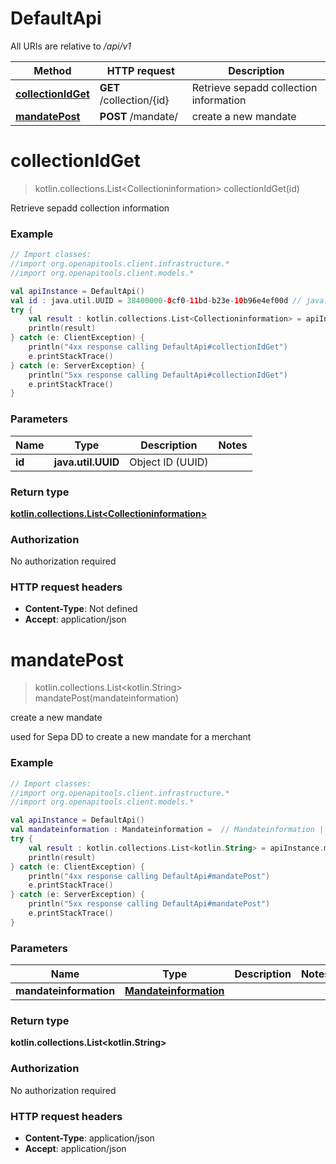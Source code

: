 # DefaultApi

All URIs are relative to */api/v1*

Method | HTTP request | Description
------------- | ------------- | -------------
[**collectionIdGet**](DefaultApi.md#collectionIdGet) | **GET** /collection/{id} | Retrieve sepadd collection information
[**mandatePost**](DefaultApi.md#mandatePost) | **POST** /mandate/ | create a new mandate


<a name="collectionIdGet"></a>
# **collectionIdGet**
> kotlin.collections.List&lt;Collectioninformation&gt; collectionIdGet(id)

Retrieve sepadd collection information

### Example
```kotlin
// Import classes:
//import org.openapitools.client.infrastructure.*
//import org.openapitools.client.models.*

val apiInstance = DefaultApi()
val id : java.util.UUID = 38400000-8cf0-11bd-b23e-10b96e4ef00d // java.util.UUID | Object ID (UUID)
try {
    val result : kotlin.collections.List<Collectioninformation> = apiInstance.collectionIdGet(id)
    println(result)
} catch (e: ClientException) {
    println("4xx response calling DefaultApi#collectionIdGet")
    e.printStackTrace()
} catch (e: ServerException) {
    println("5xx response calling DefaultApi#collectionIdGet")
    e.printStackTrace()
}
```

### Parameters

Name | Type | Description  | Notes
------------- | ------------- | ------------- | -------------
 **id** | **java.util.UUID**| Object ID (UUID) |

### Return type

[**kotlin.collections.List&lt;Collectioninformation&gt;**](Collectioninformation.md)

### Authorization

No authorization required

### HTTP request headers

 - **Content-Type**: Not defined
 - **Accept**: application/json

<a name="mandatePost"></a>
# **mandatePost**
> kotlin.collections.List&lt;kotlin.String&gt; mandatePost(mandateinformation)

create a new mandate

used for Sepa DD to create a new mandate for a merchant

### Example
```kotlin
// Import classes:
//import org.openapitools.client.infrastructure.*
//import org.openapitools.client.models.*

val apiInstance = DefaultApi()
val mandateinformation : Mandateinformation =  // Mandateinformation | 
try {
    val result : kotlin.collections.List<kotlin.String> = apiInstance.mandatePost(mandateinformation)
    println(result)
} catch (e: ClientException) {
    println("4xx response calling DefaultApi#mandatePost")
    e.printStackTrace()
} catch (e: ServerException) {
    println("5xx response calling DefaultApi#mandatePost")
    e.printStackTrace()
}
```

### Parameters

Name | Type | Description  | Notes
------------- | ------------- | ------------- | -------------
 **mandateinformation** | [**Mandateinformation**](Mandateinformation.md)|  |

### Return type

**kotlin.collections.List&lt;kotlin.String&gt;**

### Authorization

No authorization required

### HTTP request headers

 - **Content-Type**: application/json
 - **Accept**: application/json

